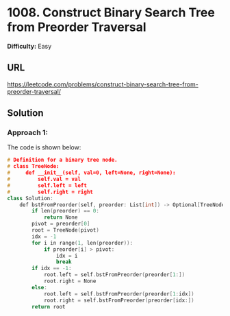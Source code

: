 # 1008. Construct Binary Search Tree from Preorder Traversal
**Difficulty:** Easy

## URL

https://leetcode.com/problems/construct-binary-search-tree-from-preorder-traversal/

## Solution

### Approach 1:

The code is shown below:

```c++
# Definition for a binary tree node.
# class TreeNode:
#     def __init__(self, val=0, left=None, right=None):
#         self.val = val
#         self.left = left
#         self.right = right
class Solution:
    def bstFromPreorder(self, preorder: List[int]) -> Optional[TreeNode]:
        if len(preorder) == 0:
            return None
        pivot = preorder[0]
        root = TreeNode(pivot)
        idx = -1
        for i in range(1, len(preorder)):
            if preorder[i] > pivot:
                idx = i
                break
        if idx == -1:
            root.left = self.bstFromPreorder(preorder[1:])
            root.right = None
        else:
            root.left = self.bstFromPreorder(preorder[1:idx])
            root.right = self.bstFromPreorder(preorder[idx:])
        return root
```

